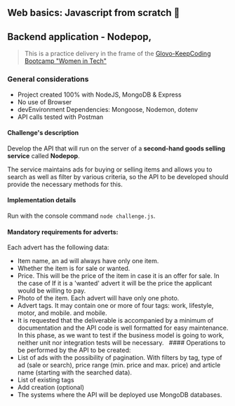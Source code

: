 ## Web basics: Javascript from scratch 🧮
## Backend application - Nodepop, 
> This is a practice delivery in the frame of the [Glovo-KeepCoding Bootcamp "Women in Tech"](https://keepcoding.io/nuestros-bootcamps/mujeres-glovo/)

### General considerations
- Project created 100% with NodeJS, MongoDB & Express
- No use of Browser
- devEnvironment Dependencies: Mongoose, Nodemon, dotenv
- API calls tested with Postman

#### Challenge's description
Develop the API that will run on the server of a **second-hand goods selling service** called **Nodepop**. 

The service maintains ads for buying or selling items and allows you to search as well as filter by various criteria, so the API to be developed should provide the necessary methods for this.


#### Implementation details
Run with the console command `node challenge.js`.

#### Mandatory requirements for adverts:
Each advert has the following data:
- Item name, an ad will always have only one item.
- Whether the item is for sale or wanted.
- Price. This will be the price of the item in case it is an offer for sale. In the case of
If it is a 'wanted' advert it will be the price the applicant would be willing to pay.
- Photo of the item. Each advert will have only one photo.
- Advert tags. It may contain one or more of four tags: work, lifestyle, motor, and mobile.
and mobile.
- It is requested that the deliverable is accompanied by a minimum of documentation and the API code is well formatted for easy maintenance. In this phase, as we want to test if the business model is going to work, neither unit nor integration tests will be necessary.
 
#### Operations to be performed by the API to be created:
- List of ads with the possibility of pagination. With filters by tag, type of ad
(sale or search), price range (min. price and max. price) and article name
(starting with the searched data).
- List of existing tags
- Add creation (optional)
- The systems where the API will be deployed use MongoDB databases.

